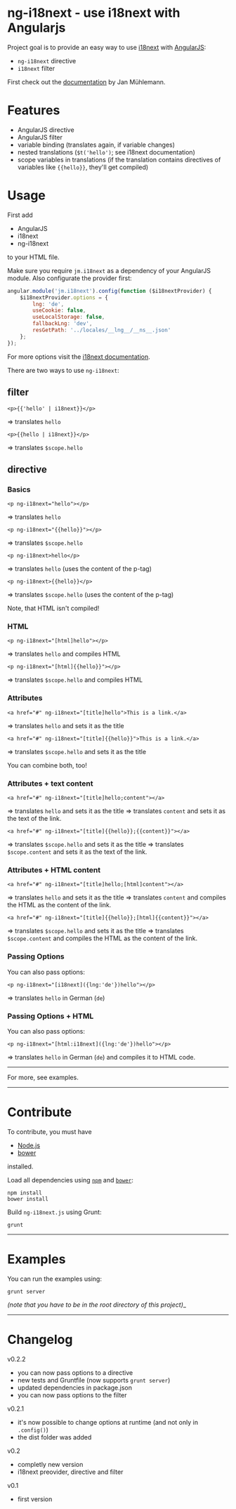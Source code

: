 # ng-i18next - use i18next with Angularjs #

Project goal is to provide an easy way to use [i18next](http://i18next.com/) with [AngularJS](http://angularjs.org/):

- `ng-i18next` directive
- `i18next` filter

First check out the [documentation](http://i18next.com) by Jan Mühlemann.

# Features #
- AngularJS directive
- AngularJS filter
- variable binding (translates again, if variable changes)
- nested translations (`$t('hello')`; see i18next documentation)
- scope variables in translations (if the translation contains directives of variables like `{{hello}}`, they'll get compiled)

# Usage #
First add

- AngularJS
- i18next
- ng-i18next

to your HTML file.

Make sure you require `jm.i18next` as a dependency of your AngularJS module. Also configurate the provider first:

```js
angular.module('jm.i18next').config(function ($i18nextProvider) {
	$i18nextProvider.options = {
		lng: 'de',
		useCookie: false,
		useLocalStorage: false,
		fallbackLng: 'dev',
		resGetPath: '../locales/__lng__/__ns__.json'
	};
});
```

For more options visit the [i18next documentation](http://i18next.com/pages/doc_init.html).

There are two ways to use ````ng-i18next````:

## filter ##
	<p>{{'hello' | i18next}}</p>
=> translates ````hello````

	<p>{{hello | i18next}}</p>
=> translates ````$scope.hello````

## directive ##

### Basics ###

	<p ng-i18next="hello"></p>
=> translates ````hello````

	<p ng-i18next="{{hello}}"></p>
=> translates ````$scope.hello````

	<p ng-i18next>hello</p>
=> translates ````hello```` (uses the content of the p-tag)

	<p ng-i18next>{{hello}}</p>
=> translates ````$scope.hello```` (uses the content of the p-tag)

Note, that HTML isn't compiled!

### HTML ###

	<p ng-i18next="[html]hello"></p>
=> translates ````hello```` and compiles HTML

	<p ng-i18next="[html]{{hello}}"></p>
=> translates ````$scope.hello```` and compiles HTML

### Attributes ###

	<a href="#" ng-i18next="[title]hello">This is a link.</a>
=> translates ````hello```` and sets it as the title

	<a href="#" ng-i18next="[title]{{hello}}">This is a link.</a>
=> translates ````$scope.hello```` and sets it as the title

You can combine both, too!

### Attributes + text content ###

	<a href="#" ng-i18next="[title]hello;content"></a>
=> translates ````hello```` and sets it as the title
=> translates ````content```` and sets it as the text of the link.

	<a href="#" ng-i18next="[title]{{hello}};{{content}}"></a>
=> translates ````$scope.hello```` and sets it as the title
=> translates ````$scope.content```` and sets it as the text of the link.

### Attributes + HTML content ###

	<a href="#" ng-i18next="[title]hello;[html]content"></a>
=> translates ````hello```` and sets it as the title
=> translates ````content```` and compiles the HTML as the content of the link.

	<a href="#" ng-i18next="[title]{{hello}};[html]{{content}}"></a>
=> translates ````$scope.hello```` and sets it as the title
=> translates ````$scope.content```` and compiles the HTML as the content of the link.

### Passing Options ###
You can also pass options:

	<p ng-i18next="[i18next]({lng:'de'})hello"></p>
=> translates ````hello```` in German (````de````)

### Passing Options + HTML ###
You can also pass options:

	<p ng-i18next="[html:i18next]({lng:'de'})hello"></p>
=> translates ````hello```` in German (````de````) and compiles it to HTML code.

---------

For more, see examples.

---------

# Contribute #

To contribute, you must have

- [Node.js](http://nodejs.org/)
- [bower](http://bower.io/)

installed.

Load all dependencies using [`npm`](https://npmjs.org/) and [`bower`](http://bower.io/):

	npm install
	bower install

Build `ng-i18next.js` using Grunt:

	grunt

---------

# Examples #

You can run the examples using:

	grunt server

_(note that you have to be in the root directory of this project)__

---------

# Changelog #

v0.2.2
- you can now pass options to a directive
- new tests and Gruntfile (now supports `grunt server`)
- updated dependencies in package.json
- you can now pass options to the filter

v0.2.1
- it's now possible to change options at runtime (and not only in ````.config()````)
- the dist folder was added

v0.2
- completly new version
- i18next preovider, directive and filter

v0.1
- first version
